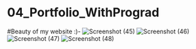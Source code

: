 # 04_Portfolio_WithPrograd

#Beauty of my website :)-
![Screenshot (45)](https://user-images.githubusercontent.com/47751069/103136803-aab14280-46e9-11eb-9796-22f5063c7412.png)
![Screenshot (46)](https://user-images.githubusercontent.com/47751069/103136817-bd2b7c00-46e9-11eb-8119-b0fc8cb8e377.png)
![Screenshot (47)](https://user-images.githubusercontent.com/47751069/103136830-cddbf200-46e9-11eb-845b-64b5f7b47bdc.png)
![Screenshot (48)](https://user-images.githubusercontent.com/47751069/103136843-de8c6800-46e9-11eb-9ac5-8e7d2894f643.png)
